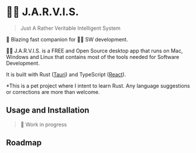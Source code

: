 # 🧙‍♂️ J.A.R.V.I.S.

> Just A Rather Veritable Intelligent System

:rocket: Blazing fast companion for 🧑‍💻 SW development.

🧙‍♂️ J.A.R.V.I.S. is a FREE and Open Source desktop app that runs on Mac, Windows and Linux that contains most of the tools needed for Software Development.

It is built with Rust ([Tauri](https://tauri.app/)) and TypeScript ([React](https://reactjs.org/)).

\*This is a pet project where I intent to learn Rust. Any language suggestions or corrections are more than welcome.

## Usage and Installation

> 🚧 Work in progress

## Roadmap
